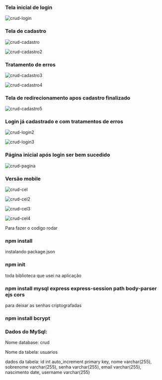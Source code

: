 
### Tela inicial de login

![crud-login](https://user-images.githubusercontent.com/112965050/193923671-8e183e87-727f-4a87-be7a-d4290e029c2e.png)

### Tela de cadastro

![crud-cadastro](https://user-images.githubusercontent.com/112965050/193923635-fecd5e74-d6b7-4ee1-ba58-f41111e55b5c.png)

![crud-cadastro2](https://user-images.githubusercontent.com/112965050/193923644-a6820157-77fb-42e5-83cc-c5c77dbfcf31.png)

### Tratamento de erros

![crud-cadastro3](https://user-images.githubusercontent.com/112965050/193923649-3fd6f307-eaa0-4bef-9056-2604ab5ea3ff.png)

![crud-cadastro4](https://user-images.githubusercontent.com/112965050/193923651-7bbfe911-4190-4777-a6fb-01f7f47d19b0.png)

### Tela de redirecionamento apos cadastro finalizado

![crud-cadastro5](https://user-images.githubusercontent.com/112965050/193923656-9e20dd66-cf54-4620-88ec-3da0889732aa.png)

### Login já cadastrado e com tratamentos de erros

![crud-login2](https://user-images.githubusercontent.com/112965050/193923672-56ad283f-8835-4129-a213-325a666f7e3b.png)

![crud-login3](https://user-images.githubusercontent.com/112965050/193923674-29b7b4cd-3f1a-476a-9b45-ddb2c7612ec4.png)

### Página inicial após login ser bem sucedido

![crud-pagina](https://user-images.githubusercontent.com/112965050/193923676-67c6826a-5473-48a5-8335-f3fc52cf04f6.png)

### Versão mobile

![crud-cel](https://user-images.githubusercontent.com/112965050/193923658-c81de1e8-3cca-4970-b05c-05bb8c9cef79.png)

![crud-cel2](https://user-images.githubusercontent.com/112965050/193923661-067ea694-9b06-453f-966e-bb6c7943b8cb.png)

![crud-cel3](https://user-images.githubusercontent.com/112965050/193923665-aac84125-66de-4f4e-979e-6ca8b825fe8a.png)

![crud-cel4](https://user-images.githubusercontent.com/112965050/193923667-cf4dee96-dd3f-4e66-854b-52f02798e607.png)








Para fazer o codigo rodar

### npm install

instalando package.json

### npm init

toda biblioteca que usei na aplicação

### npm install mysql express express-session path body-parser ejs cors

para deixar as senhas criptografadas

### npm install bcrypt


### Dados do MySql:

Nome database: crud

Nome da tabela: usuarios

dados da tabela:
id int auto_increment primary key,
nome varchar(255),
sobrenome varchar(255),
senha varchar(255),
email varchar(255),
nascimento date,
username varchar(255)






